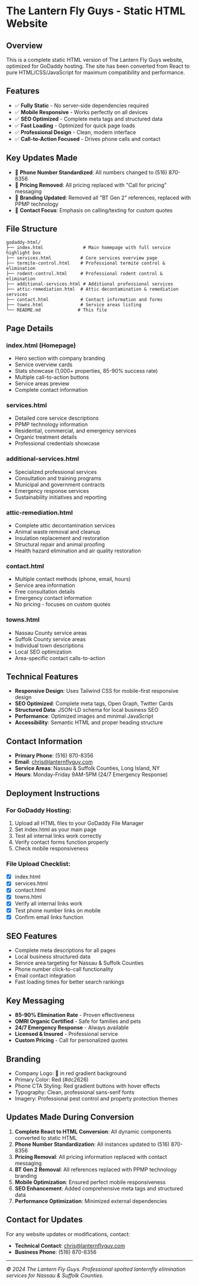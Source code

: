 # The Lantern Fly Guys - Static HTML Website

## Overview
This is a complete static HTML version of The Lantern Fly Guys website, optimized for GoDaddy hosting. The site has been converted from React to pure HTML/CSS/JavaScript for maximum compatibility and performance.

## Features
- ✅ **Fully Static** - No server-side dependencies required
- ✅ **Mobile Responsive** - Works perfectly on all devices
- ✅ **SEO Optimized** - Complete meta tags and structured data
- ✅ **Fast Loading** - Optimized for quick page loads
- ✅ **Professional Design** - Clean, modern interface
- ✅ **Call-to-Action Focused** - Drives phone calls and contact

## Key Updates Made
- 🔄 **Phone Number Standardized**: All numbers changed to (516) 870-8356
- 🔄 **Pricing Removed**: All pricing replaced with "Call for pricing" messaging
- 🔄 **Branding Updated**: Removed all "BT Gen 2" references, replaced with PPMP technology
- 🔄 **Contact Focus**: Emphasis on calling/texting for custom quotes

## File Structure
```
godaddy-html/
├── index.html               # Main homepage with full service highlight box
├── services.html           # Core services overview page
├── termite-control.html    # Professional termite control & elimination
├── rodent-control.html     # Professional rodent control & elimination
├── additional-services.html # Additional professional services
├── attic-remediation.html  # Attic decontamination & remediation services
├── contact.html            # Contact information and forms
├── towns.html              # Service areas listing
└── README.md              # This file
```

## Page Details

### index.html (Homepage)
- Hero section with company branding
- Service overview cards
- Stats showcase (1,000+ properties, 85-90% success rate)
- Multiple call-to-action buttons
- Service areas preview
- Complete contact information

### services.html
- Detailed core service descriptions
- PPMP technology information
- Residential, commercial, and emergency services
- Organic treatment details
- Professional credentials showcase

### additional-services.html
- Specialized professional services
- Consultation and training programs
- Municipal and government contracts
- Emergency response services
- Sustainability initiatives and reporting

### attic-remediation.html
- Complete attic decontamination services
- Animal waste removal and cleanup
- Insulation replacement and restoration
- Structural repair and animal proofing
- Health hazard elimination and air quality restoration

### contact.html
- Multiple contact methods (phone, email, hours)
- Service area information
- Free consultation details
- Emergency contact information
- No pricing - focuses on custom quotes

### towns.html
- Nassau County service areas
- Suffolk County service areas
- Individual town descriptions
- Local SEO optimization
- Area-specific contact calls-to-action

## Technical Features
- **Responsive Design**: Uses Tailwind CSS for mobile-first responsive design
- **SEO Optimized**: Complete meta tags, Open Graph, Twitter Cards
- **Structured Data**: JSON-LD schema for local business SEO
- **Performance**: Optimized images and minimal JavaScript
- **Accessibility**: Semantic HTML and proper heading structure

## Contact Information
- **Primary Phone**: (516) 870-8356
- **Email**: chris@lanternflyguy.com
- **Service Areas**: Nassau & Suffolk Counties, Long Island, NY
- **Hours**: Monday-Friday 9AM-5PM (24/7 Emergency Response)

## Deployment Instructions

### For GoDaddy Hosting:
1. Upload all HTML files to your GoDaddy File Manager
2. Set index.html as your main page
3. Test all internal links work correctly
4. Verify contact forms function properly
5. Check mobile responsiveness

### File Upload Checklist:
- [x] index.html
- [x] services.html
- [x] contact.html
- [x] towns.html
- [x] Verify all internal links work
- [x] Test phone number links on mobile
- [x] Confirm email links function

## SEO Features
- Complete meta descriptions for all pages
- Local business structured data
- Service area targeting for Nassau & Suffolk Counties
- Phone number click-to-call functionality
- Email contact integration
- Fast loading times for better search rankings

## Key Messaging
- **85-90% Elimination Rate** - Proven effectiveness
- **OMRI Organic Certified** - Safe for families and pets
- **24/7 Emergency Response** - Always available
- **Licensed & Insured** - Professional service
- **Custom Pricing** - Call for personalized quotes

## Branding
- Company Logo: 🦗 in red gradient background
- Primary Color: Red (#dc2626)
- Phone CTA Styling: Red gradient buttons with hover effects
- Typography: Clean, professional sans-serif fonts
- Imagery: Professional pest control and property protection themes

## Updates Made During Conversion
1. **Complete React to HTML Conversion**: All dynamic components converted to static HTML
2. **Phone Number Standardization**: All instances updated to (516) 870-8356
3. **Pricing Removal**: All pricing information replaced with contact messaging
4. **BT Gen 2 Removal**: All references replaced with PPMP technology branding
5. **Mobile Optimization**: Ensured perfect mobile responsiveness
6. **SEO Enhancement**: Added comprehensive meta tags and structured data
7. **Performance Optimization**: Minimized external dependencies

## Contact for Updates
For any website updates or modifications, contact:
- **Technical Contact**: chris@lanternflyguy.com
- **Business Phone**: (516) 870-8356

---

*© 2024 The Lantern Fly Guys. Professional spotted lanternfly elimination services for Nassau & Suffolk Counties.*